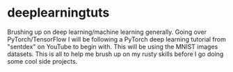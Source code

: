 # deeplearningtuts
Brushing up on deep learning/machine learning generally. Going over PyTorch/TensorFlow
I will be following a PyTorch deep learning tutorial from "sentdex" on YouTube to begin with. This will be using the MNIST images datasets. This is all to help me brush up on my rusty skills before I go doing some cool side projects. 
